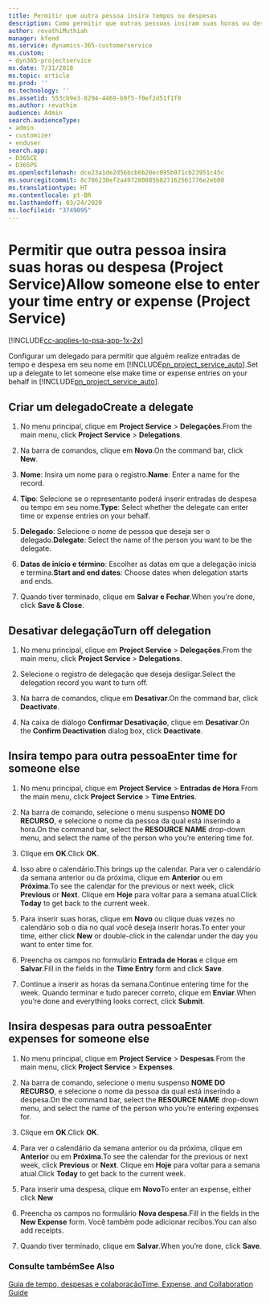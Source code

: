 ```yaml
---
title: Permitir que outra pessoa insira tempos ou despesas
description: Como permitir que outras pessoas insiram suas horas ou despesas no Project Service
author: revathiMuthiah
manager: kfend
ms.service: dynamics-365-customerservice
ms.custom:
- dyn365-projectservice
ms.date: 7/31/2018
ms.topic: article
ms.prod: ''
ms.technology: ''
ms.assetid: 553cb9e3-8294-4469-b9f5-f0ef2d51f1f0
ms.author: revathim
audience: Admin
search.audienceType:
- admin
- customizer
- enduser
search.app:
- D365CE
- D365PS
ms.openlocfilehash: dce23a1de2d56bcb6b20ec095b971cb23951c45c
ms.sourcegitcommit: 8c786230ef2a497280885b827162561776e2eb00
ms.translationtype: HT
ms.contentlocale: pt-BR
ms.lasthandoff: 03/24/2020
ms.locfileid: "3749095"
---
```

# <a name="allow-someone-else-to-enter-your-time-entry-or-expense-project-service"></a><span data-ttu-id="75a71-103">Permitir que outra pessoa insira suas horas ou despesa (Project Service)</span><span class="sxs-lookup"><span data-stu-id="75a71-103">Allow someone else to enter your time entry or expense (Project Service)</span></span>

[!INCLUDE[cc-applies-to-psa-app-1x-2x](../includes/cc-applies-to-psa-app-1x-2x.md)]

<span data-ttu-id="75a71-104">Configurar um delegado para permitir que alguém realize entradas de tempo e despesa em seu nome em [!INCLUDE[pn_project_service_auto](../includes/pn-project-service-auto.md)].</span><span class="sxs-lookup"><span data-stu-id="75a71-104">Set up a delegate to let someone else make time or expense entries on your behalf in [!INCLUDE[pn_project_service_auto](../includes/pn-project-service-auto.md)].</span></span>  
  
## <a name="create-a-delegate"></a><span data-ttu-id="75a71-105">Criar um delegado</span><span class="sxs-lookup"><span data-stu-id="75a71-105">Create a delegate</span></span>  
  
1.  <span data-ttu-id="75a71-106">No menu principal, clique em **Project Service** > **Delegações**.</span><span class="sxs-lookup"><span data-stu-id="75a71-106">From the main menu, click **Project Service** > **Delegations**.</span></span>  
  
2.  <span data-ttu-id="75a71-107">Na barra de comandos, clique em **Novo**.</span><span class="sxs-lookup"><span data-stu-id="75a71-107">On the command bar, click **New**.</span></span>  
  
3. <span data-ttu-id="75a71-108">**Nome**: Insira um nome para o registro.</span><span class="sxs-lookup"><span data-stu-id="75a71-108">**Name**: Enter a name for the record.</span></span>  
  
4. <span data-ttu-id="75a71-109">**Tipo**: Selecione se o representante poderá inserir entradas de despesa ou tempo em seu nome.</span><span class="sxs-lookup"><span data-stu-id="75a71-109">**Type**: Select whether the delegate can enter time or expense entries on your behalf.</span></span>  
  
5. <span data-ttu-id="75a71-110">**Delegado**: Selecione o nome de pessoa que deseja ser o delegado.</span><span class="sxs-lookup"><span data-stu-id="75a71-110">**Delegate**: Select the name of the person you want to be the delegate.</span></span>  
  
6. <span data-ttu-id="75a71-111">**Datas de início e término**: Escolher as datas em que a delegação inicia e termina.</span><span class="sxs-lookup"><span data-stu-id="75a71-111">**Start and end dates**: Choose dates when delegation starts and ends.</span></span>  
  
7.  <span data-ttu-id="75a71-112">Quando tiver terminado, clique em **Salvar e Fechar**.</span><span class="sxs-lookup"><span data-stu-id="75a71-112">When you're done, click **Save & Close**.</span></span>  
  
## <a name="turn-off-delegation"></a><span data-ttu-id="75a71-113">Desativar delegação</span><span class="sxs-lookup"><span data-stu-id="75a71-113">Turn off delegation</span></span>  
  
1.  <span data-ttu-id="75a71-114">No menu principal, clique em **Project Service** > **Delegações**.</span><span class="sxs-lookup"><span data-stu-id="75a71-114">From the main menu, click **Project Service** > **Delegations**.</span></span>  
  
2.  <span data-ttu-id="75a71-115">Selecione o registro de delegação que deseja desligar.</span><span class="sxs-lookup"><span data-stu-id="75a71-115">Select the delegation record you want to turn off.</span></span>  
  
3.  <span data-ttu-id="75a71-116">Na barra de comandos, clique em **Desativar**.</span><span class="sxs-lookup"><span data-stu-id="75a71-116">On the command bar, click **Deactivate**.</span></span>  
  
4.  <span data-ttu-id="75a71-117">Na caixa de diálogo **Confirmar Desativação**, clique em **Desativar**.</span><span class="sxs-lookup"><span data-stu-id="75a71-117">On the **Confirm Deactivation** dialog box, click **Deactivate**.</span></span>  
  
## <a name="enter-time-for-someone-else"></a><span data-ttu-id="75a71-118">Insira tempo para outra pessoa</span><span class="sxs-lookup"><span data-stu-id="75a71-118">Enter time for someone else</span></span>  
  
1.  <span data-ttu-id="75a71-119">No menu principal, clique em **Project Service** > **Entradas de Hora**.</span><span class="sxs-lookup"><span data-stu-id="75a71-119">From the main menu, click **Project Service** > **Time Entries**.</span></span>  
  
2.  <span data-ttu-id="75a71-120">Na barra de comando, selecione o menu suspenso **NOME DO RECURSO**, e selecione o nome da pessoa da qual está inserindo a hora.</span><span class="sxs-lookup"><span data-stu-id="75a71-120">On the command bar, select the **RESOURCE NAME** drop-down menu, and select the name of the person who you’re entering time for.</span></span>  
  
3.  <span data-ttu-id="75a71-121">Clique em **OK**.</span><span class="sxs-lookup"><span data-stu-id="75a71-121">Click **OK**.</span></span>  
  
4.  <span data-ttu-id="75a71-122">Isso abre o calendário.</span><span class="sxs-lookup"><span data-stu-id="75a71-122">This brings up the calendar.</span></span> <span data-ttu-id="75a71-123">Para ver o calendário da semana anterior ou da próxima, clique em **Anterior** ou em **Próxima**.</span><span class="sxs-lookup"><span data-stu-id="75a71-123">To see the calendar for the previous or next week, click **Previous** or **Next**.</span></span> <span data-ttu-id="75a71-124">Clique em **Hoje** para voltar para a semana atual.</span><span class="sxs-lookup"><span data-stu-id="75a71-124">Click **Today** to get back to the current week.</span></span>  
  
5.  <span data-ttu-id="75a71-125">Para inserir suas horas, clique em **Novo** ou clique duas vezes no calendário sob o dia no qual você deseja inserir horas.</span><span class="sxs-lookup"><span data-stu-id="75a71-125">To enter your time, either click **New** or double-click in the calendar under the day you want to enter time for.</span></span>  
  
6.  <span data-ttu-id="75a71-126">Preencha os campos no formulário **Entrada de Horas** e clique em **Salvar**.</span><span class="sxs-lookup"><span data-stu-id="75a71-126">Fill in the fields in the **Time Entry** form and click **Save**.</span></span>  
  
7.  <span data-ttu-id="75a71-127">Continue a inserir as horas da semana.</span><span class="sxs-lookup"><span data-stu-id="75a71-127">Continue entering time for the week.</span></span> <span data-ttu-id="75a71-128">Quando terminar e tudo parecer correto, clique em **Enviar**.</span><span class="sxs-lookup"><span data-stu-id="75a71-128">When you’re done and everything looks correct, click **Submit**.</span></span>  
  
## <a name="enter-expenses-for-someone-else"></a><span data-ttu-id="75a71-129">Insira despesas para outra pessoa</span><span class="sxs-lookup"><span data-stu-id="75a71-129">Enter expenses for someone else</span></span>  
  
1.  <span data-ttu-id="75a71-130">No menu principal, clique em **Project Service** > **Despesas**.</span><span class="sxs-lookup"><span data-stu-id="75a71-130">From the main menu, click **Project Service** > **Expenses**.</span></span>  
  
2.  <span data-ttu-id="75a71-131">Na barra de comando, selecione o menu suspenso **NOME DO RECURSO**, e selecione o nome da pessoa da qual está inserindo a despesa.</span><span class="sxs-lookup"><span data-stu-id="75a71-131">On the command bar, select the **RESOURCE NAME** drop-down menu, and select the name of the person who you’re entering expenses for.</span></span>  
  
3.  <span data-ttu-id="75a71-132">Clique em **OK**.</span><span class="sxs-lookup"><span data-stu-id="75a71-132">Click **OK**.</span></span>  
  
4.  <span data-ttu-id="75a71-133">Para ver o calendário da semana anterior ou da próxima, clique em **Anterior** ou em **Próxima**.</span><span class="sxs-lookup"><span data-stu-id="75a71-133">To see the calendar for the previous or next week, click **Previous** or **Next**.</span></span> <span data-ttu-id="75a71-134">Clique em **Hoje** para voltar para a semana atual.</span><span class="sxs-lookup"><span data-stu-id="75a71-134">Click **Today** to get back to the current week.</span></span>  
  
5.  <span data-ttu-id="75a71-135">Para inserir uma despesa, clique em **Novo**</span><span class="sxs-lookup"><span data-stu-id="75a71-135">To enter an expense, either click **New**</span></span>  
  
6.  <span data-ttu-id="75a71-136">Preencha os campos no formulário **Nova despesa**.</span><span class="sxs-lookup"><span data-stu-id="75a71-136">Fill in the fields in the **New Expense** form.</span></span> <span data-ttu-id="75a71-137">Você também pode adicionar recibos.</span><span class="sxs-lookup"><span data-stu-id="75a71-137">You can also add receipts.</span></span>  
  
7.  <span data-ttu-id="75a71-138">Quando tiver terminado, clique em **Salvar**.</span><span class="sxs-lookup"><span data-stu-id="75a71-138">When you’re done, click **Save**.</span></span>  
  
### <a name="see-also"></a><span data-ttu-id="75a71-139">Consulte também</span><span class="sxs-lookup"><span data-stu-id="75a71-139">See Also</span></span>  
 [<span data-ttu-id="75a71-140">Guia de tempo, despesas e colaboração</span><span class="sxs-lookup"><span data-stu-id="75a71-140">Time, Expense, and Collaboration Guide</span></span>](../project-service/time-expense-collaboration-guide.md)
